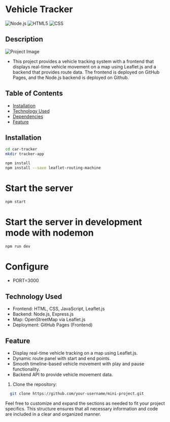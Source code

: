 # Vehicle Tracker

![Node.js](https://img.shields.io/badge/Node.js-v10.8.1-green)
![HTML5](https://img.shields.io/badge/HTML5-orange)
![CSS](https://img.shields.io/badge/CSS-blue)


## Description 
![Project Image]()

* This project provides a vehicle tracking system with a frontend that displays real-time vehicle movement on a map using Leaflet.js and a backend that provides route data. The frontend is deployed on GitHub Pages, and the Node.js backend is deployed on Github.

## Table of Contents

- [Installation](#installation)
- [Technology Used](#technology-used)
- [Dependencies](#dependencies)
- [Feature](#feature)

## Installation 
```bash
cd car-tracker
mkdir tracker-app
```

```bash
npm install
npm install --save leaflet-routing-machine
```

# Start the server
```bash
npm start
```
# Start the server in development mode with nodemon
```bash
npm run dev
```

# Configure

* PORT=3000

## Technology Used

* Frontend: HTML, CSS, JavaScript, Leaflet.js
* Backend: Node.js, Express.js
* Map: OpenStreetMap via Leaflet.js
* Deployment: GitHub Pages (Frontend)

## Feature

* Display real-time vehicle tracking on a map using Leaflet.js.
* Dynamic route panel with start and end points.
* Smooth timeline-based vehicle movement with play and pause functionality.
* Backend API to provide vehicle movement data.

1. Clone the repository:
 ```bash
   git clone https://github.com/your-username/mini-project.git
```
 

Feel free to customize and expand the sections as needed to fit your project specifics. This structure ensures that all necessary information and code are included in a clear and organized manner.




